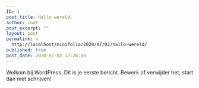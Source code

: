 ```yaml
---
ID: 1
post_title: Hallo wereld.
author: root
post_excerpt: ""
layout: post
permalink: >
  http://localhost/minifolio/2020/07/02/hallo-wereld/
published: true
post_date: 2020-07-02 12:26:49
---
```

<!-- wp:paragraph -->
<p>Welkom bij WordPress. Dit is je eerste bericht. Bewerk of verwijder het, start dan met schrijven!</p>
<!-- /wp:paragraph -->